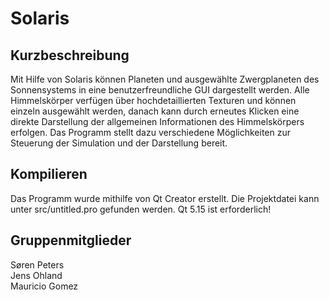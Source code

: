 # Solaris
## Kurzbeschreibung
Mit Hilfe von Solaris können Planeten und ausgewählte Zwergplaneten des Sonnensystems in eine benutzerfreundliche GUI dargestellt werden. Alle Himmelskörper verfügen über hochdetaillierten Texturen und können einzeln ausgewählt werden, danach kann durch erneutes Klicken eine direkte Darstellung der allgemeinen Informationen des Himmelskörpers erfolgen. Das Programm stellt dazu verschiedene Möglichkeiten zur Steuerung der Simulation und der Darstellung bereit.

## Kompilieren
Das Programm wurde mithilfe von Qt Creator erstellt. Die Projektdatei kann unter src/untitled.pro gefunden werden. Qt 5.15 ist erforderlich!

## Gruppenmitglieder
Søren Peters  
Jens Ohland  
Mauricio Gomez  
